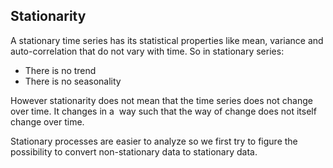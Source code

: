 ## Stationarity
A stationary time series has  its statistical properties like  mean, variance  and auto-correlation that do not vary with time.
So in stationary series:
* There is no trend
* There is no seasonality

However stationarity  does not mean that the time  series does not change over time. It changes in a  way such that the way of change  does not itself change over time.

 Stationary processes are easier to analyze so we first try to figure the possibility to convert non-stationary data to stationary data.